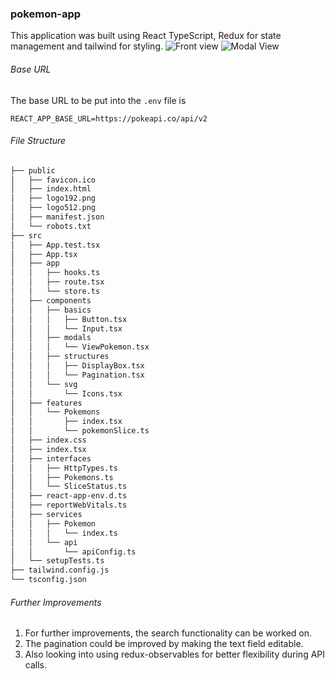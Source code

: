 ### pokemon-app
This application was  built using React TypeScript, Redux for state management and tailwind for styling.
![Front view](https://res.cloudinary.com/cheksman/image/upload/v1649872554/Screenshot_2022-04-13_at_18.54.12_wtp86q.png)
![Modal View](https://res.cloudinary.com/cheksman/image/upload/v1649872553/Screenshot_2022-04-13_at_18.54.26_u4mu72.png)

###### Base URL
The base URL to be put into the ```.env``` file is
```
REACT_APP_BASE_URL=https://pokeapi.co/api/v2
```

###### File Structure
```bash
├── public
│   ├── favicon.ico
│   ├── index.html
│   ├── logo192.png
│   ├── logo512.png
│   ├── manifest.json
│   └── robots.txt
├── src
│   ├── App.test.tsx
│   ├── App.tsx
│   ├── app
│   │   ├── hooks.ts
│   │   ├── route.tsx
│   │   └── store.ts
│   ├── components
│   │   ├── basics
│   │   │   ├── Button.tsx
│   │   │   └── Input.tsx
│   │   ├── modals
│   │   │   └── ViewPokemon.tsx
│   │   ├── structures
│   │   │   ├── DisplayBox.tsx
│   │   │   └── Pagination.tsx
│   │   └── svg
│   │       └── Icons.tsx
│   ├── features
│   │   └── Pokemons
│   │       ├── index.tsx
│   │       └── pokemonSlice.ts
│   ├── index.css
│   ├── index.tsx
│   ├── interfaces
│   │   ├── HttpTypes.ts
│   │   ├── Pokemons.ts
│   │   └── SliceStatus.ts
│   ├── react-app-env.d.ts
│   ├── reportWebVitals.ts
│   ├── services
│   │   ├── Pokemon
│   │   │   └── index.ts
│   │   └── api
│   │       └── apiConfig.ts
│   └── setupTests.ts
├── tailwind.config.js
└── tsconfig.json
```

###### Further Improvements
1. For further improvements, the search functionality can be worked on.
2. The pagination could be improved by making the text field editable.
3. Also looking into using redux-observables for better flexibility during API calls.